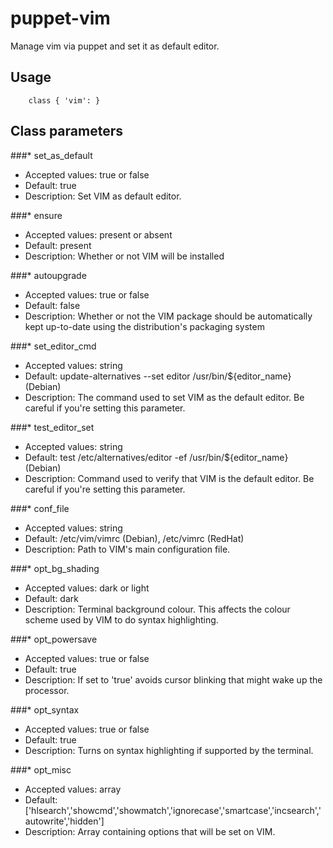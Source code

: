 # puppet-vim

Manage vim via puppet and set it as default editor.

## Usage

```
    class { 'vim': }
```

## Class parameters
###* set_as_default
* Accepted values: true or false
* Default: true
* Description: Set VIM as default editor.

###* ensure 
* Accepted values: present or absent 
* Default: present
* Description: Whether or not VIM will be installed

###* autoupgrade 
* Accepted values: true or false
* Default: false
* Description: Whether or not the VIM package should be automatically kept up-to-date using the distribution's packaging system

###* set_editor_cmd
* Accepted values: string
* Default: update-alternatives --set editor /usr/bin/${editor_name} (Debian)
* Description: The command used to set VIM as the default editor. Be careful if you're setting this parameter.

###* test_editor_set 
* Accepted values: string
* Default: test /etc/alternatives/editor -ef /usr/bin/${editor_name} (Debian)
* Description: Command used to verify that VIM is the default editor. Be careful if you're setting this parameter.

###* conf_file
* Accepted values: string
* Default: /etc/vim/vimrc (Debian), /etc/vimrc (RedHat)
* Description: Path to VIM's main configuration file.

###* opt_bg_shading
* Accepted values: dark or light
* Default: dark
* Description: Terminal background colour. This affects the colour scheme used by VIM to do syntax highlighting.

###* opt_powersave
* Accepted values: true or false
* Default: true
* Description: If set to 'true' avoids cursor blinking that might wake up the processor.

###* opt_syntax
* Accepted values: true or false
* Default: true
* Description: Turns on syntax highlighting if supported by the terminal.

###* opt_misc
* Accepted values: array
* Default: ['hlsearch','showcmd','showmatch','ignorecase','smartcase','incsearch','autowrite','hidden']
* Description: Array containing options that will be set on VIM.

